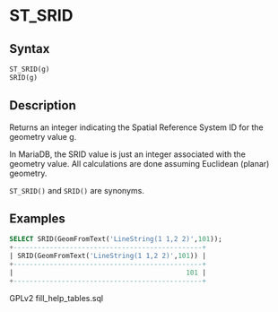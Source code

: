 # ST\_SRID

## Syntax

```sql
ST_SRID(g)
SRID(g)
```

## Description

Returns an integer indicating the Spatial Reference System ID for the\
geometry value g.

In MariaDB, the SRID value is just an integer associated with the\
geometry value. All calculations are done assuming Euclidean (planar)\
geometry.

`ST_SRID()` and `SRID()` are synonyms.

## Examples

```sql
SELECT SRID(GeomFromText('LineString(1 1,2 2)',101));
+-----------------------------------------------+
| SRID(GeomFromText('LineString(1 1,2 2)',101)) |
+-----------------------------------------------+
|                                           101 |
+-----------------------------------------------+
```

GPLv2 fill\_help\_tables.sql
